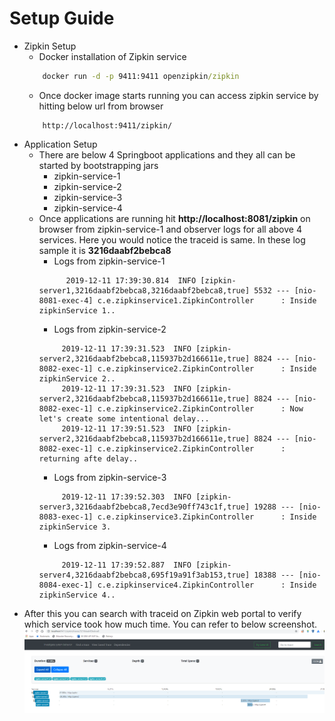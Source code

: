 # Setup Guide

- Zipkin Setup
    - Docker installation of Zipkin service
    ```cmd
        docker run -d -p 9411:9411 openzipkin/zipkin
    ```
    - Once docker image starts running you can access zipkin service by hitting below url from browser
    ```text
        http://localhost:9411/zipkin/
    ```
- Application Setup
    - There are below 4 Springboot applications and they all can be started by bootstrapping jars
        - zipkin-service-1
        - zipkin-service-2
        - zipkin-service-3
        - zipkin-service-4
    - Once applications are running hit  **http://localhost:8081/zipkin** on browser from zipkin-service-1 and observer logs for all above 4 services. Here you would notice the traceid is same. In these log sample it is **3216daabf2bebca8**
        - Logs from zipkin-service-1
        ```text
              2019-12-11 17:39:30.814  INFO [zipkin-server1,3216daabf2bebca8,3216daabf2bebca8,true] 5532 --- [nio-8081-exec-4] c.e.zipkinservice1.ZipkinController      : Inside zipkinService 1..
        ```
        - Logs from zipkin-service-2
         ```text
              2019-12-11 17:39:31.523  INFO [zipkin-server2,3216daabf2bebca8,115937b2d166611e,true] 8824 --- [nio-8082-exec-1] c.e.zipkinservice2.ZipkinController      : Inside zipkinService 2..
              2019-12-11 17:39:31.523  INFO [zipkin-server2,3216daabf2bebca8,115937b2d166611e,true] 8824 --- [nio-8082-exec-1] c.e.zipkinservice2.ZipkinController      : Now let's create some intentional delay...
              2019-12-11 17:39:51.523  INFO [zipkin-server2,3216daabf2bebca8,115937b2d166611e,true] 8824 --- [nio-8082-exec-1] c.e.zipkinservice2.ZipkinController      : returning afte delay..
         ```
        - Logs from zipkin-service-3
         ```text
              2019-12-11 17:39:52.303  INFO [zipkin-server3,3216daabf2bebca8,7ecd3e90ff743c1f,true] 19288 --- [nio-8083-exec-1] c.e.zipkinservice3.ZipkinController      : Inside zipkinService 3.
         ```
        - Logs from zipkin-service-4
         ```text
              2019-12-11 17:39:52.887  INFO [zipkin-server4,3216daabf2bebca8,695f19a91f3ab153,true] 18388 --- [nio-8084-exec-1] c.e.zipkinservice4.ZipkinController      : Inside zipkinService 4..
         ```
- After this you can search with traceid on Zipkin web portal to verify which service took how much time. You can refer to below screenshot.
    ![Zipkin screenshot](zipkin.png)
        
    